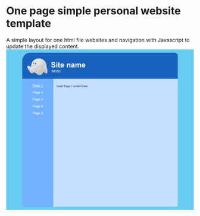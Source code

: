 # One page simple personal website template
A simple layout for one html file websites and navigation with Javascript to update the displayed content.
![Preview](preview.png)
